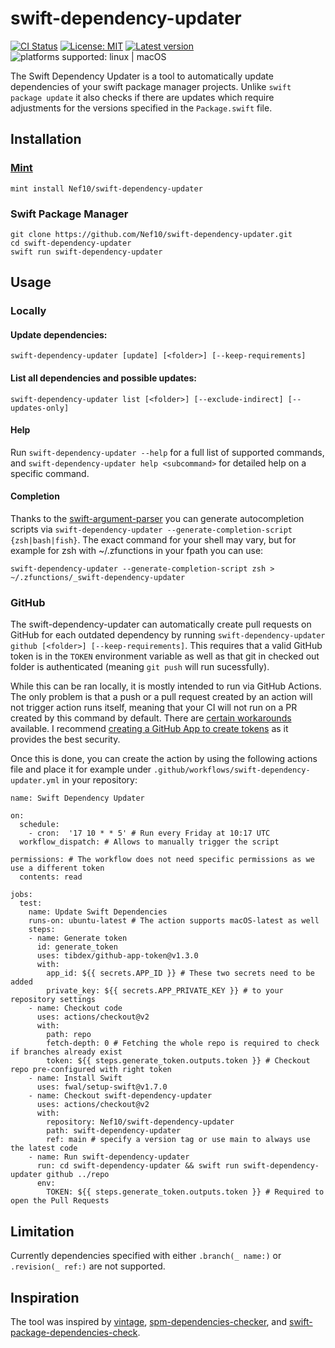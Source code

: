 # swift-dependency-updater

[![CI Status](https://github.com/Nef10/swift-dependency-updater/workflows/CI/badge.svg?event=push)](https://github.com/Nef10/swift-dependency-updater/actions?query=workflow%3A%22CI%22) [![License: MIT](https://img.shields.io/github/license/Nef10/swift-dependency-updater)](https://github.com/Nef10/swift-dependency-updater/blob/master/LICENSE) [![Latest version](https://img.shields.io/github/v/release/Nef10/swift-dependency-updater?label=SemVer&sort=semver)](https://github.com/Nef10/swift-dependency-updater/releases) ![platforms supported: linux | macOS](https://img.shields.io/badge/platform-linux%20%7C%20macOS-blue)

The Swift Dependency Updater is a tool to automatically update dependencies of your swift package manager projects. Unlike `swift package update` it also checks if there are updates which require adjustments for the versions specified in the `Package.swift` file.

## Installation

### [Mint](https://github.com/yonaskolb/mint)
```
mint install Nef10/swift-dependency-updater
```

### Swift Package Manager
```
git clone https://github.com/Nef10/swift-dependency-updater.git
cd swift-dependency-updater
swift run swift-dependency-updater
```

## Usage

### Locally

#### Update dependencies:

`swift-dependency-updater [update] [<folder>] [--keep-requirements]`

#### List all dependencies and possible updates:

`swift-dependency-updater list [<folder>] [--exclude-indirect] [--updates-only]`

#### Help

Run `swift-dependency-updater --help` for a full list of supported commands, and `swift-dependency-updater help <subcommand>` for detailed help on a specific command.

#### Completion

Thanks to the [swift-argument-parser](https://github.com/apple/swift-argument-parser) you can generate autocompletion scripts via `swift-dependency-updater --generate-completion-script {zsh|bash|fish}`. The exact command for your shell may vary, but for example for zsh with ~/.zfunctions in your fpath you can use:

`swift-dependency-updater --generate-completion-script zsh > ~/.zfunctions/_swift-dependency-updater`

### GitHub

The swift-dependency-updater can automatically create pull requests on GitHub for each outdated dependency by running `swift-dependency-updater github [<folder>] [--keep-requirements]`. This requires that a valid GitHub token is in the `TOKEN` environment variable as well as that git in checked out folder is authenticated (meaning `git push` will run sucessfully).

While this can be ran locally, it is mostly intended to run via GitHub Actions. The only problem is that a push or a pull request created by an action will not trigger action runs itself, meaning that your CI will not run on a PR created by this command by default. There are [certain workarounds](https://github.com/peter-evans/create-pull-request/blob/main/docs/concepts-guidelines.md#workarounds-to-trigger-further-workflow-runs) available. I recommend [creating a GitHub App to create tokens](https://github.com/peter-evans/create-pull-request/blob/main/docs/concepts-guidelines.md#authenticating-with-github-app-generated-tokens) as it provides the best security.

Once this is done, you can create the action by using the following actions file and place it for example under `.github/workflows/swift-dependency-updater.yml` in your repository:

```
name: Swift Dependency Updater

on:
  schedule:
    - cron:  '17 10 * * 5' # Run every Friday at 10:17 UTC
  workflow_dispatch: # Allows to manually trigger the script

permissions: # The workflow does not need specific permissions as we use a different token
  contents: read

jobs:
  test:
    name: Update Swift Dependencies
    runs-on: ubuntu-latest # The action supports macOS-latest as well
    steps:
    - name: Generate token
      id: generate_token
      uses: tibdex/github-app-token@v1.3.0
      with:
        app_id: ${{ secrets.APP_ID }} # These two secrets need to be added
        private_key: ${{ secrets.APP_PRIVATE_KEY }} # to your repository settings
    - name: Checkout code
      uses: actions/checkout@v2
      with:
        path: repo
        fetch-depth: 0 # Fetching the whole repo is required to check if branches already exist
        token: ${{ steps.generate_token.outputs.token }} # Checkout repo pre-configured with right token
    - name: Install Swift
      uses: fwal/setup-swift@v1.7.0
    - name: Checkout swift-dependency-updater
      uses: actions/checkout@v2
      with:
        repository: Nef10/swift-dependency-updater
        path: swift-dependency-updater
        ref: main # specify a version tag or use main to always use the latest code
    - name: Run swift-dependency-updater
      run: cd swift-dependency-updater && swift run swift-dependency-updater github ../repo
      env:
        TOKEN: ${{ steps.generate_token.outputs.token }} # Required to open the Pull Requests
```

## Limitation

Currently dependencies specified with either `.branch(_ name:)` or `.revision(_ ref:)` are not supported.

## Inspiration

The tool was inspired by [vintage](https://github.com/vinhnx/vintage), [spm-dependencies-checker](https://github.com/sbertix/spm-dependencies-checker), and [swift-package-dependencies-check](https://github.com/MarcoEidinger/swift-package-dependencies-check).
